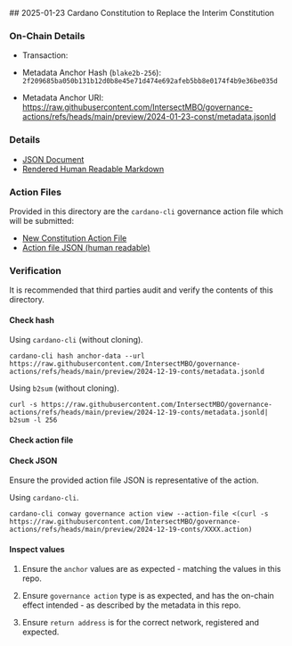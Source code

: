 ## 2025-01-23 Cardano Constitution to Replace the Interim Constitution

### On-Chain Details

- Transaction:

- Metadata Anchor Hash (`blake2b-256`): `2f209685ba050b131b12d0b8e45e71d474e692afeb5bb8e0174f4b9e36be035d`
- Metadata Anchor URI: <https://raw.githubusercontent.com/IntersectMBO/governance-actions/refs/heads/main/preview/2024-01-23-const/metadata.jsonld>

### Details

- [JSON Document](./metadata.jsonld)
- [Rendered Human Readable Markdown](./metadata.jsonld.md)

### Action Files

Provided in this directory are the `cardano-cli` governance action file which will be submitted:

- [New Constitution Action File](./)
- [Action file JSON (human readable)](./)

### Verification

It is recommended that third parties audit and verify the contents of this directory.

#### Check hash

Using `cardano-cli` (without cloning).

```shell
cardano-cli hash anchor-data --url https://raw.githubusercontent.com/IntersectMBO/governance-actions/refs/heads/main/preview/2024-12-19-conts/metadata.jsonld
```

Using `b2sum` (without cloning).

```shell
curl -s https://raw.githubusercontent.com/IntersectMBO/governance-actions/refs/heads/main/preview/2024-12-19-conts/metadata.jsonld| b2sum -l 256
```

#### Check action file

#### Check JSON

Ensure the provided action file JSON is representative of the action.

Using `cardano-cli`.

```shell
cardano-cli conway governance action view --action-file <(curl -s https://raw.githubusercontent.com/IntersectMBO/governance-actions/refs/heads/main/preview/2024-12-19-conts/XXXX.action)
```

#### Inspect values

1. Ensure the `anchor` values are as expected - matching the values in this repo.

2. Ensure `governance action` type is as expected, and has the on-chain effect intended - as described by the metadata in this repo.

3. Ensure `return address` is for the correct network, registered and expected.
